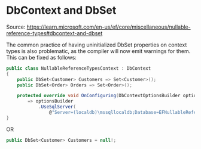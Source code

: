 # DbContext and DbSet

Source: <https://learn.microsoft.com/en-us/ef/core/miscellaneous/nullable-reference-types#dbcontext-and-dbset>

The common practice of having uninitialized DbSet properties on context types is also problematic, as the compiler will now emit warnings for them. This can be fixed as follows:

```cs
public class NullableReferenceTypesContext : DbContext
{
    public DbSet<Customer> Customers => Set<Customer>();
    public DbSet<Order> Orders => Set<Order>();

    protected override void OnConfiguring(DbContextOptionsBuilder optionsBuilder)
        => optionsBuilder
            .UseSqlServer(
                @"Server=(localdb)\mssqllocaldb;Database=EFNullableReferenceTypes;Trusted_Connection=True");
}
```

OR

```cs
public DbSet<Customer> Customers = null!;
```
